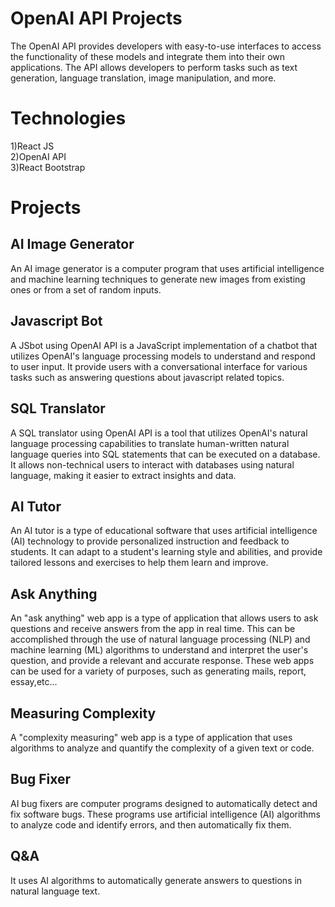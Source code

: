 # OpenAI API Projects
The OpenAI API provides developers with easy-to-use interfaces to access the functionality of these models and integrate them into their own applications. The API allows developers to perform tasks such as text generation, language translation, image manipulation, and more.

# Technologies
1)React JS<br>
2)OpenAI API<br>
3)React Bootstrap

# Projects

## AI Image Generator

An AI image generator is a computer program that uses artificial intelligence and machine learning techniques to generate new images from existing ones or from a set of random inputs. 

## Javascript Bot

A JSbot using OpenAI API is a JavaScript implementation of a chatbot that utilizes OpenAI's language processing models to understand and respond to user input. It provide users with a conversational interface for various tasks such as answering questions about javascript related topics.

## SQL Translator

A SQL translator using OpenAI API is a tool that utilizes OpenAI's natural language processing capabilities to translate human-written natural language queries into SQL statements that can be executed on a database. It allows non-technical users to interact with databases using natural language, making it easier to extract insights and data.

## AI Tutor

An AI tutor is a type of educational software that uses artificial intelligence (AI) technology to provide personalized instruction and feedback to students. It can adapt to a student's learning style and abilities, and provide tailored lessons and exercises to help them learn and improve. 

## Ask Anything

An "ask anything" web app is a type of application that allows users to ask questions and receive answers from the app in real time. This can be accomplished through the use of natural language processing (NLP) and machine learning (ML) algorithms to understand and interpret the user's question, and provide a relevant and accurate response. These web apps can be used for a variety of purposes, such as generating mails, report, essay,etc...

## Measuring Complexity

A "complexity measuring" web app is a type of application that uses algorithms to analyze and quantify the complexity of a given text or code.

## Bug Fixer

AI bug fixers are computer programs designed to automatically detect and fix software bugs. These programs use artificial intelligence (AI) algorithms to analyze code and identify errors, and then automatically fix them.

## Q&A

It uses AI algorithms to automatically generate answers to questions in natural language text.
